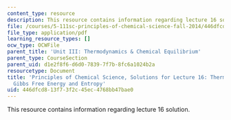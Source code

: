 ```yaml
---
content_type: resource
description: This resource contains information regarding lecture 16 solution.
file: /courses/5-111sc-principles-of-chemical-science-fall-2014/446dfcd813f73f2c45ec4768bb47bae0_MIT5_111F14_Lec16Soln.pdf
file_type: application/pdf
learning_resource_types: []
ocw_type: OCWFile
parent_title: 'Unit III: Thermodynamics & Chemical Equilibrium'
parent_type: CourseSection
parent_uid: d1e2f8f6-d6d0-7839-7f7b-8fc6a1024b2a
resourcetype: Document
title: 'Principles of Chemical Science, Solutions for Lecture 16: Thermodynamics:
  Gibbs Free Energy and Entropy'
uid: 446dfcd8-13f7-3f2c-45ec-4768bb47bae0
---
```

This resource contains information regarding lecture 16 solution.

